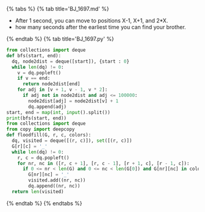 {% tabs %}
{% tab title='BJ_1697.md' %}

* After 1 second, you can move to positions X-1, X+1, and 2*X.
* how many seconds after the earliest time you can find your brother.

{% endtab %}
{% tab title='BJ_1697.py' %}

```py
from collections import deque
def bfs(start, end):
  dq, node2dist = deque([start]), {start : 0}
  while len(dq) != 0:
    v = dq.popleft()
    if v == end:
      return node2dist[end]
    for adj in [v + 1, v - 1, v * 2]:
      if adj not in node2dist and adj <= 100000:
        node2dist[adj] = node2dist[v] + 1
        dq.append(adj)
start, end = map(int, input().split())
print(bfs(start, end))
from collections import deque
from copy import deepcopy
def floodfill(G, r, c, colors):
  dq, visited = deque([(r, c)]), set([(r, c)])
  G[r][c] = '_'
  while len(dq) != 0:
    r, c = dq.popleft()
    for nr, nc in ([r, c + 1], [r, c - 1], [r + 1, c], [r - 1, c]):
      if 0 <= nr < len(G) and 0 <= nc < len(G[0]) and G[nr][nc] in colors:
        G[nr][nc] = '_'
        visited.add((nr, nc))
        dq.append((nr, nc))
  return len(visited)
```

{% endtab %}
{% endtabs %}